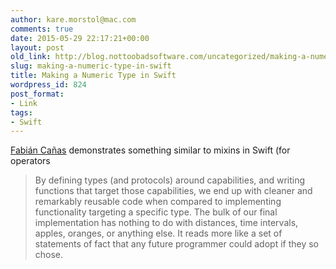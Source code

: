 ```yaml
---
author: kare.morstol@mac.com
comments: true
date: 2015-05-29 22:17:21+00:00
layout: post
old_link: http://blog.nottoobadsoftware.com/uncategorized/making-a-numeric-type-in-swift/
slug: making-a-numeric-type-in-swift
title: Making a Numeric Type in Swift
wordpress_id: 824
post_format:
- Link
tags:
- Swift
---
```


[Fabián Cañas](http://www.fabiancanas.com/blog/2015/5/21/making-a-numeric-type-in-swift) demonstrates something similar to mixins in Swift (for operators

<blockquote>By defining types (and protocols) around capabilities, and writing functions that target those capabilities, we end up with cleaner and remarkably reusable code when compared to implementing functionality targeting a specific type. The bulk of our final implementation has nothing to do with distances, time intervals, apples, oranges, or anything else. It reads more like a set of statements of fact that any future programmer could adopt if they so chose.
</blockquote>

